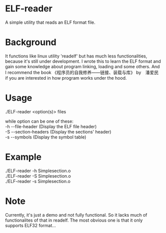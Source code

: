 # ELF-reader
A simple utility that reads an ELF format file. 

# Background
It functions like linux utility 'readelf' but has much less functionalities, because it's still under development.
I wrote this to learn the ELF format and gain some knowledge about program linking, loading and some others.
And I recommend the book 《程序员的自我修养——链接、装载与库》 by　潘爱民 if you are interested in how program works under the hood.

# Usage
./ELF-reader <option(s)> files

while option can be one of these:  
-h --file-header       (Display the ELF file header)  
-S --section-headers   (Display the sections' header)  
-s --symbols           (Display the symbol table)  

# Example
./ELF-reader -h Simplesection.o  
./ELF-reader -S Simplesection.o  
./ELF-reader -s Simplesection.o 

# Note
Currently, it's just a demo and not fully functional. So it lacks much of functionalites of that in readelf. The most obvious one is that it only supports ELF32 format...

  
  
